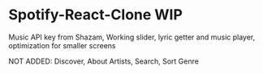 # Spotify-React-Clone WIP

Music API key from Shazam, Working slider, lyric getter and music player, optimization for smaller screens

NOT ADDED: Discover, About Artists, Search, Sort Genre
